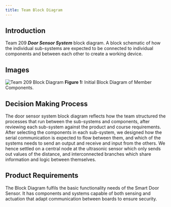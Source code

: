 ```yaml
---
title: Team Block Diagram
---
```


## Introduction

Team 209 **_Door Sensor System_** block diagram.
A block schematic of how the individual sub-systems are expected to be connected to individual components and between each other to create a working device.

## Images

![Team 209 Block Diagram](https://github.com/user-attachments/assets/2a28f3db-b05c-4d11-b9c8-1d77bbe881f2)
**Figure 1:** Initial Block Diagram of Member Components.

## Decision Making Process
The door sensor system block diagram reflects how the team structured the processes that run between the sub-systems and components, after reviewing each sub-system against the product and course requirements. After selecting the components in each sub-system, we designed how the serial communication is expected to flow between them, and which of the systems needs to send an output and receive and input from the others. We hence settled on a central node at the ultrasonic sensor which only sends out values of the distance, and interconnected branches which share information and logic between themselves.

## Product Requirements
The Block Diagram fulfils the basic functionality needs of the Smart Door Sensor. It has components and systems capable of both sensing and actuation that adapt communication between boards to ensure security.
